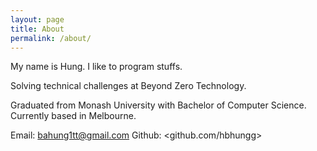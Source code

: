 ```yaml
---
layout: page
title: About
permalink: /about/
---
```


My name is Hung. I like to program stuffs.

Solving technical challenges at Beyond Zero Technology.

Graduated from Monash University with Bachelor of Computer Science.
Currently based in Melbourne.

Email: <bahung1tt@gmail.com>
Github: <github.com/hbhungg>
